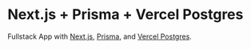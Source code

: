# Next.js + Prisma + Vercel Postgres

Fullstack App with [Next.js](https://nextjs.org/prisma),
[Prisma](https://www.prisma.io/), and
[Vercel Postgres](https://vercel.com/storage/postgres).
